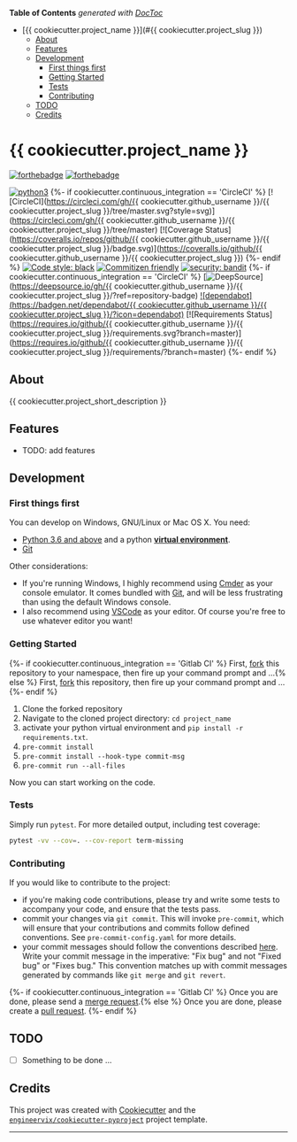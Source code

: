 <!-- START doctoc generated TOC please keep comment here to allow auto update -->
<!-- DON'T EDIT THIS SECTION, INSTEAD RE-RUN doctoc TO UPDATE -->
**Table of Contents**  *generated with [DocToc](https://github.com/thlorenz/doctoc)*

- [{{ cookiecutter.project_name }}](#{{ cookiecutter.project_slug }})
  - [About](#about)
  - [Features](#features)
  - [Development](#development)
    - [First things first](#first-things-first)
    - [Getting Started](#getting-started)
    - [Tests](#tests)
    - [Contributing](#contributing)
  - [TODO](#todo)
  - [Credits](#credits)

<!-- END doctoc generated TOC please keep comment here to allow auto update -->

# {{ cookiecutter.project_name }}

[![forthebadge](https://forthebadge.com/images/badges/built-by-developers.svg)](https://forthebadge.com)
[![forthebadge](https://forthebadge.com/images/badges/made-with-python.svg)](https://forthebadge.com)

[![python3](https://img.shields.io/badge/python-3.6%20%7C%203.7%20%7C%203.8-brightgreen.svg)](https://python3statement.org/#sections50-why)
{%- if cookiecutter.continuous_integration == 'CircleCI' %}
[![CircleCI](https://circleci.com/gh/{{ cookiecutter.github_username }}/{{ cookiecutter.project_slug }}/tree/master.svg?style=svg)](https://circleci.com/gh/{{ cookiecutter.github_username }}/{{ cookiecutter.project_slug }}/tree/master)
[![Coverage Status](https://coveralls.io/repos/github/{{ cookiecutter.github_username }}/{{ cookiecutter.project_slug }}/badge.svg)](https://coveralls.io/github/{{ cookiecutter.github_username }}/{{ cookiecutter.project_slug }})
{%- endif %}
[![Code style: black](https://img.shields.io/badge/code%20style-black-000000.svg)](https://github.com/psf/black)
[![Commitizen friendly](https://img.shields.io/badge/commitizen-friendly-brightgreen.svg)](http://commitizen.github.io/cz-cli/)
[![security: bandit](https://img.shields.io/badge/security-bandit-yellow.svg)](https://github.com/PyCQA/bandit)
{%- if cookiecutter.continuous_integration == 'CircleCI' %}
[![DeepSource](https://static.deepsource.io/deepsource-badge-light-mini.svg)](https://deepsource.io/gh/{{ cookiecutter.github_username }}/{{ cookiecutter.project_slug }}/?ref=repository-badge)
[![dependabot](https://badgen.net/dependabot/{{ cookiecutter.github_username }}/{{ cookiecutter.project_slug }}/?icon=dependabot)](https://dependabot.com/)
[![Requirements Status](https://requires.io/github/{{ cookiecutter.github_username }}/{{ cookiecutter.project_slug }}/requirements.svg?branch=master)](https://requires.io/github/{{ cookiecutter.github_username }}/{{ cookiecutter.project_slug }}/requirements/?branch=master)
{%- endif %}

## About

{{ cookiecutter.project_short_description }}

## Features

- TODO: add features

## Development

### First things first

You can develop on Windows, GNU/Linux or Mac OS X. You need:

- [Python 3.6 and above](https://www.python.org/) and a python [**virtual environment**](https://realpython.com/python-virtual-environments-a-primer/).
- [Git](https://git-scm.com/)

Other considerations:

- If you're running Windows, I highly recommend using [Cmder](https://cmder.net/) as your console emulator. It comes bundled with [Git](https://git-scm.com/), and will be less frustrating than using the default Windows console.
- I also recommend using [VSCode](https://code.visualstudio.com/) as your editor. Of course you're free to use whatever editor you want!

### Getting Started
{%- if cookiecutter.continuous_integration == 'Gitlab CI' %}
First, [fork](https://docs.gitlab.com/ee/user/project/repository/forking_workflow.html) this repository to your namespace, then fire up your command prompt and ...{% else %}
First, [fork](https://docs.github.com/en/free-pro-team@latest/github/getting-started-with-github/fork-a-repo) this repository, then fire up your command prompt and ...
{%- endif %}

1. Clone the forked repository
2. Navigate to the cloned project directory: `cd project_name`
3. activate your python virtual environment and `pip install -r requirements.txt`.
4. `pre-commit install`
5. `pre-commit install --hook-type commit-msg`
6. `pre-commit run --all-files`

Now you can start working on the code.

### Tests

Simply run `pytest`. For more detailed output, including test coverage:

```sh
pytest -vv --cov=. --cov-report term-missing
```

### Contributing

If you would like to contribute to the project:

- if you're making code contributions, please try and write some tests to accompany your code, and ensure that the tests pass.
- commit your changes via `git commit`. This will invoke `pre-commit`, which will ensure that your contributions and commits follow defined conventions. See `pre-commit-config.yaml` for more details.
- your commit messages should follow the conventions described [here](https://www.conventionalcommits.org/en/v1.0.0/). Write your commit message in the imperative: "Fix bug" and not "Fixed bug" or "Fixes bug." This convention matches up with commit messages generated by commands like `git merge` and `git revert`.

{%- if cookiecutter.continuous_integration == 'Gitlab CI' %}
Once you are done, please send a [merge request](https://docs.gitlab.com/ee/user/project/merge_requests/).{% else %}
Once you are done, please create a [pull request](https://docs.github.com/en/free-pro-team@latest/github/collaborating-with-issues-and-pull-requests/creating-a-pull-request).
{%- endif %}

## TODO

- [ ] Something to be done ...

## Credits

This project was created with [Cookiecutter](https://github.com/audreyr/cookiecutter) and the [`engineervix/cookiecutter-pyproject`](https://github.com/engineervix/cookiecutter-pyproject) project template.

----
